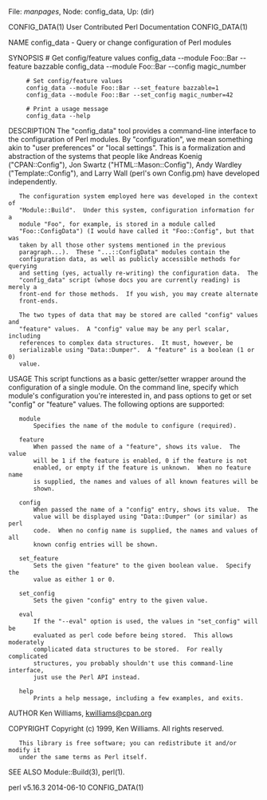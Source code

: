 File: *manpages*,  Node: config_data,  Up: (dir)

CONFIG_DATA(1)        User Contributed Perl Documentation       CONFIG_DATA(1)



NAME
       config_data - Query or change configuration of Perl modules

SYNOPSIS
         # Get config/feature values
         config_data --module Foo::Bar --feature bazzable
         config_data --module Foo::Bar --config magic_number

         # Set config/feature values
         config_data --module Foo::Bar --set_feature bazzable=1
         config_data --module Foo::Bar --set_config magic_number=42

         # Print a usage message
         config_data --help

DESCRIPTION
       The "config_data" tool provides a command-line interface to the
       configuration of Perl modules.  By "configuration", we mean something
       akin to "user preferences" or "local settings".  This is a
       formalization and abstraction of the systems that people like Andreas
       Koenig ("CPAN::Config"), Jon Swartz ("HTML::Mason::Config"), Andy
       Wardley ("Template::Config"), and Larry Wall (perl's own Config.pm)
       have developed independently.

       The configuration system employed here was developed in the context of
       "Module::Build".  Under this system, configuration information for a
       module "Foo", for example, is stored in a module called
       "Foo::ConfigData") (I would have called it "Foo::Config", but that was
       taken by all those other systems mentioned in the previous
       paragraph...).  These "...::ConfigData" modules contain the
       configuration data, as well as publicly accessible methods for querying
       and setting (yes, actually re-writing) the configuration data.  The
       "config_data" script (whose docs you are currently reading) is merely a
       front-end for those methods.  If you wish, you may create alternate
       front-ends.

       The two types of data that may be stored are called "config" values and
       "feature" values.  A "config" value may be any perl scalar, including
       references to complex data structures.  It must, however, be
       serializable using "Data::Dumper".  A "feature" is a boolean (1 or 0)
       value.

USAGE
       This script functions as a basic getter/setter wrapper around the
       configuration of a single module.  On the command line, specify which
       module's configuration you're interested in, and pass options to get or
       set "config" or "feature" values.  The following options are supported:

       module
           Specifies the name of the module to configure (required).

       feature
           When passed the name of a "feature", shows its value.  The value
           will be 1 if the feature is enabled, 0 if the feature is not
           enabled, or empty if the feature is unknown.  When no feature name
           is supplied, the names and values of all known features will be
           shown.

       config
           When passed the name of a "config" entry, shows its value.  The
           value will be displayed using "Data::Dumper" (or similar) as perl
           code.  When no config name is supplied, the names and values of all
           known config entries will be shown.

       set_feature
           Sets the given "feature" to the given boolean value.  Specify the
           value as either 1 or 0.

       set_config
           Sets the given "config" entry to the given value.

       eval
           If the "--eval" option is used, the values in "set_config" will be
           evaluated as perl code before being stored.  This allows moderately
           complicated data structures to be stored.  For really complicated
           structures, you probably shouldn't use this command-line interface,
           just use the Perl API instead.

       help
           Prints a help message, including a few examples, and exits.

AUTHOR
       Ken Williams, kwilliams@cpan.org

COPYRIGHT
       Copyright (c) 1999, Ken Williams.  All rights reserved.

       This library is free software; you can redistribute it and/or modify it
       under the same terms as Perl itself.

SEE ALSO
       Module::Build(3), perl(1).



perl v5.16.3                      2014-06-10                    CONFIG_DATA(1)
